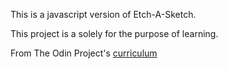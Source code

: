 This is a javascript version of Etch-A-Sketch.

This project is a solely for the purpose of learning.

From The Odin Project's [curriculum](http://www.theodinproject.com/web-development-101/html-css)
